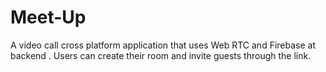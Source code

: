 # Meet-Up
A video call cross platform application that uses Web RTC and Firebase at backend . Users can create their room and invite guests through the link.

